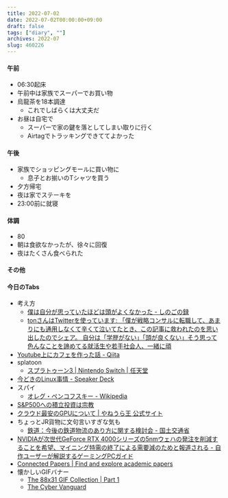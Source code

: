 ```yaml
---
title: 2022-07-02
date: 2022-07-02T00:00:00+09:00
draft: false
tags: ["diary", ""]
archives: 2022-07
slug: 460226
---
```

#### 午前
- 06:30起床
- 午前中は家族でスーパーでお買い物
- 烏龍茶を18本調達
  - これでしばらくは大丈夫だ
- お昼は自宅で
  - スーパーで家の鍵を落としてしまい取りに行く
  - Airtagでトラッキングできててよかった
#### 午後
- 家族でショッピングモールに買い物に
  - 息子とお揃いのTシャツを買う
- 夕方帰宅
- 夜は家でステーキを
- 23:00前に就寝
#### 体調
- 80
- 朝は食欲なかったが、徐々に回復
- 夜はたくさん食べられた
#### その他
#### 今日のTabs
- 考え方
  - [僕は自分が思っていたほどは頭がよくなかった - しのごの録](https://b.log456.com/entry/20120110/p1)
  - [tonさんはTwitterを使っています: 「僕が戦略コンサルに転職して、あまりにも通用しなくて辛くて泣いてたとき、この記事に救われたのを思い出したのでシェア。 自分は「学歴がない」「頭が良くない」そう思って色んなことを諦めてる就活生や若手社会人、一緒に頑](https://mobile.twitter.com/consultan_ton/status/1543184488632463361)
- [Youtube上にカフェを作った話 - Qiita](https://qiita.com/hayahaya2/items/888d915ec6f2645e02f5)
- splatoon
  - [スプラトゥーン3 | Nintendo Switch | 任天堂](https://www.nintendo.co.jp/switch/av5ja/index.html)
- [今どきのLinux事情 - Speaker Deck](https://speakerdeck.com/tokida/jin-dokifalselinuxshi-qing?slide=5)
- スパイ
  - [オレグ・ペンコフスキー - Wikipedia](https://ja.m.wikipedia.org/wiki/%E3%82%AA%E3%83%AC%E3%82%B0%E3%83%BB%E3%83%9A%E3%83%B3%E3%82%B3%E3%83%95%E3%82%B9%E3%82%AD%E3%83%BC)
- [S&P500への積立投資は宗教](https://anond.hatelabo.jp/20220630004226)
- [クラウド最安のGPUについて | やねうら王 公式サイト](https://yaneuraou.yaneu.com/2022/07/01/the-cheapest-gpu-in-the-cloud/)
- ちょっとJR貨物に文句言いすぎな気も
  - [鉄道：今後の鉄道物流のあり方に関する検討会 - 国土交通省](https://www.mlit.go.jp/tetudo/tetudo_tk5_000016.html)
- [NVIDIAが次世代GeForce RTX 4000シリーズの5nmウェハの発注を削減することを希望、マイニング特需の終了による需要減のためと報道される - 自作ユーザーが解説するゲーミングPCガイド](https://g-pc.info/archives/26133/)
- [Connected Papers | Find and explore academic papers](https://www.connectedpapers.com/)
- 懐かしいGIFバナー
  - [The 88x31 GIF Collection | Part 1](https://cyber.dabamos.de/88x31/index.html)
  - [The Cyber Vanguard](https://cyber.dabamos.de/)

